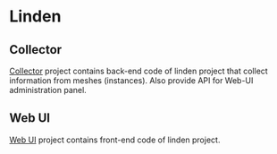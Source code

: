 # Linden

## Collector
[Collector](service/collector) project contains back-end code of linden project that collect information from meshes (instances).
Also provide API for Web-UI administration panel.
## Web UI
[Web UI](web-ui) project contains front-end code of linden project.
